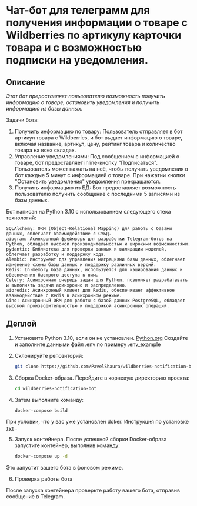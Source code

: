 # Чат-бот для телеграмм для получения информации о товаре с Wildberries по артикулу карточки товара и с возможностью подписки на уведомления.

## Описание

*Этот бот предоставляет пользователю возможность получить информацию о товаре, 
остановить уведомления и получить информацию из базы данных.* 

Задачи бота:
1. Получить информацию по товару: Пользователь отправляет в бот артикул товара с Wildberries, и бот выдает информацию о товаре, включая название, артикул, цену, рейтинг товара и количество товара на всех складах. 
2. Управление уведомлениями: Под сообщением с информацией о товаре, бот предоставляет inline-кнопку "Подписаться". Пользователь может нажать на неё, чтобы получать уведомления в бот каждые 5 минут с информацией о товаре. При нажатии кнопки "Остановить уведомления" уведомления прекращаются.
3. Получить информацию из БД: Бот предоставляет возможность пользователю получить сообщение с последними 5 записями из базы данных.

Бот написан на Python 3.10 с использованием следующего стека технологий:

    SQLAlchemy: ORM (Object-Relational Mapping) для работы с базами данных, облегчает взаимодействие с СУБД.
    aiogram: Асинхронный фреймворк для разработки Telegram-ботов на Python, обладает высокой производительностью и широкими возможностями.
    pydantic: Библиотека для проверки данных и валидации моделей, облегчает разработку и поддержку кода.
    Alembic: Инструмент для управления миграциями базы данных, облегчает изменение схемы базы данных и поддержку различных версий.
    Redis: In-memory база данных, используется для кэширования данных и обеспечения быстрого доступа к ним.
    Celery: Асинхронная очередь задач для Python, позволяет разрабатывать и выполнять задачи асинхронно и распределенно.
    aioredis: Асинхронный клиент для Redis, обеспечивает эффективное взаимодействие с Redis в асинхронном режиме.
    Gino: Асинхронный ORM для работы с базой данных PostgreSQL, обладает высокой производительностью и поддержкой асинхронных операций.

## Деплой

1. Установите Python 3.10, если он не установлен. [Python.org](https://www.python.org/downloads/)
Создайте и заполните данными файл .env по примеру .env_example

2. Склонируйте репозиторий:
     ```bash
   git clone https://github.com/PavelShaura/wildberries-notification-bot

3. Сборка Docker-образа. 
Перейдите в корневую директорию проекта:
    ```bash
   cd wildberries-notification-bot

4. Затем выполните команду: 

    ```bash
   docker-compose build
    
При условии, что у вас уже установлен doker. Инструкция по установке <a href="https://www.digitalocean.com/community/tutorials/how-to-install-and-use-docker-on-ubuntu-20-04-ru">тут</a> .

5. Запуск контейнера. После успешной сборки Docker-образа запустите контейнер, выполнив команду:
    ```bash
   docker-compose up -d


Это запустит вашего бота в фоновом режиме.

6. Проверка работы бота

После запуска контейнера проверьте работу вашего бота, отправив сообщение в Telegram.